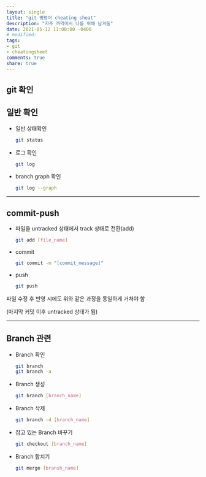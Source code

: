```yaml
---
layout: single
title: "git 명령어 cheating sheat"
description: "자주 까먹어서 나를 위해 남겨둠"
date: 2021-05-12 11:00:00 -0400
# modified: 
tags:
- git
- cheatingsheet
comments: true
share: true
---
```




## git 확인





## 일반 확인

- 일반 상태확인

  ```bash
  git status
  ```

- 로그 확인

  ```bash
  git log
  ```

- branch graph 확인

  ```bash
  git log --graph
  ```

---------------------------

## commit-push

- 파일을 untracked 상태에서 track 상태로 전환(add)

  ```bash
  git add [file_name]
  ```

- commit

  ```bash
  git commit -m "[commit_message]"
  ```

- push

  ```bash
  git push
  ```

파일 수정 후 반영 시에도 위와 같은 과정을 동일하게 거쳐야 함

(마지막 커밋 이후 untracked 상태가 됨)

-------------------------------

## Branch 관련

- Branch 확인

  ```bash
  git branch
  git branch -a
  ```

- Branch 생성

  ```bash
  git branch [branch_name]
  ```

- Branch 삭제

  ```bash
  git branch -d [branch_name]
  ```

- 잡고 있는 Branch 바꾸기

  ```bash
  git checkout [branch_name]
  ```

- Branch 합치기

  ```bash
  git merge [bransh_name]
  ```

  

